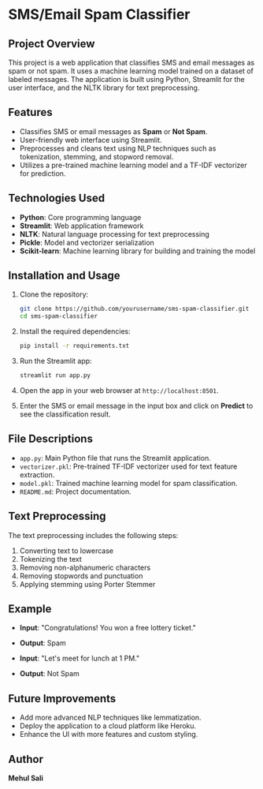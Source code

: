 # SMS/Email Spam Classifier

## Project Overview
This project is a web application that classifies SMS and email messages as spam or not spam. It uses a machine learning model trained on a dataset of labeled messages. The application is built using Python, Streamlit for the user interface, and the NLTK library for text preprocessing.

## Features
- Classifies SMS or email messages as **Spam** or **Not Spam**.
- User-friendly web interface using Streamlit.
- Preprocesses and cleans text using NLP techniques such as tokenization, stemming, and stopword removal.
- Utilizes a pre-trained machine learning model and a TF-IDF vectorizer for prediction.

## Technologies Used
- **Python**: Core programming language
- **Streamlit**: Web application framework
- **NLTK**: Natural language processing for text preprocessing
- **Pickle**: Model and vectorizer serialization
- **Scikit-learn**: Machine learning library for building and training the model

## Installation and Usage
1. Clone the repository:
    ```bash
    git clone https://github.com/yourusername/sms-spam-classifier.git
    cd sms-spam-classifier
    ```

2. Install the required dependencies:
    ```bash
    pip install -r requirements.txt
    ```

3. Run the Streamlit app:
    ```bash
    streamlit run app.py
    ```

4. Open the app in your web browser at `http://localhost:8501`.

5. Enter the SMS or email message in the input box and click on **Predict** to see the classification result.

## File Descriptions
- `app.py`: Main Python file that runs the Streamlit application.
- `vectorizer.pkl`: Pre-trained TF-IDF vectorizer used for text feature extraction.
- `model.pkl`: Trained machine learning model for spam classification.
- `README.md`: Project documentation.

## Text Preprocessing
The text preprocessing includes the following steps:
1. Converting text to lowercase
2. Tokenizing the text
3. Removing non-alphanumeric characters
4. Removing stopwords and punctuation
5. Applying stemming using Porter Stemmer

## Example
- **Input**: "Congratulations! You won a free lottery ticket."
- **Output**: Spam

- **Input**: "Let's meet for lunch at 1 PM."
- **Output**: Not Spam

## Future Improvements
- Add more advanced NLP techniques like lemmatization.
- Deploy the application to a cloud platform like Heroku.
- Enhance the UI with more features and custom styling.

## Author
**Mehul Sali**
